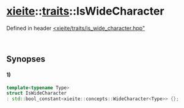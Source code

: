# [xieite](../../xieite.md)\:\:[traits](../../traits.md)\:\:IsWideCharacter
Defined in header [<xieite/traits/is_wide_character.hpp"](../../../include/xieite/traits/is_wide_character.hpp)

&nbsp;

## Synopses
#### 1)
```cpp
template<typename Type>
struct IsWideCharacter
: std::bool_constant<xieite::concepts::WideCharacter<Type>> {};
```
